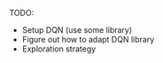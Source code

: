 TODO:

- Setup DQN (use some library)
- Figure out how to adapt DQN library 
- Exploration strategy

